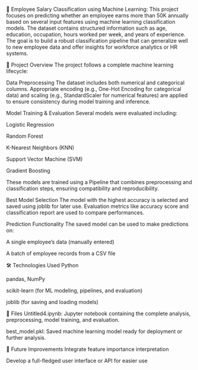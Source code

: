 💼 Employee Salary Classification using Machine Learning:
This project focuses on predicting whether an employee earns more than 50K annually based on several input features using machine learning classification models. The dataset contains structured information such as age, education, occupation, hours worked per week, and years of experience. The goal is to build a robust classification pipeline that can generalize well to new employee data and offer insights for workforce analytics or HR systems.

📁 Project Overview
The project follows a complete machine learning lifecycle:

Data Preprocessing
The dataset includes both numerical and categorical columns. Appropriate encoding (e.g., One-Hot Encoding for categorical data) and scaling (e.g., StandardScaler for numerical features) are applied to ensure consistency during model training and inference.

Model Training & Evaluation
Several models were evaluated including:

Logistic Regression

Random Forest

K-Nearest Neighbors (KNN)

Support Vector Machine (SVM)

Gradient Boosting

These models are trained using a Pipeline that combines preprocessing and classification steps, ensuring compatibility and reproducibility.

Best Model Selection
The model with the highest accuracy is selected and saved using joblib for later use. Evaluation metrics like accuracy score and classification report are used to compare performances.

Prediction Functionality
The saved model can be used to make predictions on:

A single employee’s data (manually entered)

A batch of employee records from a CSV file

🛠 Technologies Used
Python

pandas, NumPy

scikit-learn (for ML modeling, pipelines, and evaluation)

joblib (for saving and loading models)

📂 Files
Untitled4.ipynb: Jupyter notebook containing the complete analysis, preprocessing, model training, and evaluation.

best_model.pkl: Saved machine learning model ready for deployment or further analysis.

🚀 Future Improvements
Integrate feature importance interpretation

Develop a full-fledged user interface or API for easier use


